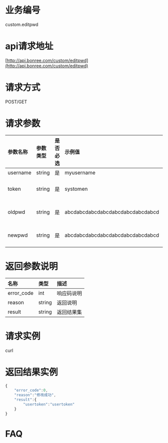 # 业务编号

custom.editpwd

# api请求地址

[http://api.bonree.com/custom/editpwd](http://api.bonree.com/custom/editpwd)

# 请求方式

POST/GET

# 请求参数

| 参数名称 | 参数类型 | 是否必选 | 示例值 | 参数说明 |
| :--- | :--- | :--- | :--- | :--- |
| username | string | 是 | myusername | 令牌 |
| token | string | 是 | systomen | 系统校验token |
| oldpwd | string | 是 | abcdabcdabcdabcdabcdabcdabcdabcd | 旧密码md5 |
| newpwd | string | 是 | abcdabcdabcdabcdabcdabcdabcdabcd | 新密码md5 |

# 返回参数说明

| 名称 | 类型 | 描述 |
| :--- | :--- | :--- |
| error\_code | int | 响应码说明 |
| reason | string | 返回说明 |
| result | string | 返回结果集 |

# 请求实例

curl

# 返回结果实例

```js
{
    "error_code":0,
    "reason":"修改成功",
    "result":{
        "usertoken":"usertoken"
    }
}
```

# FAQ



